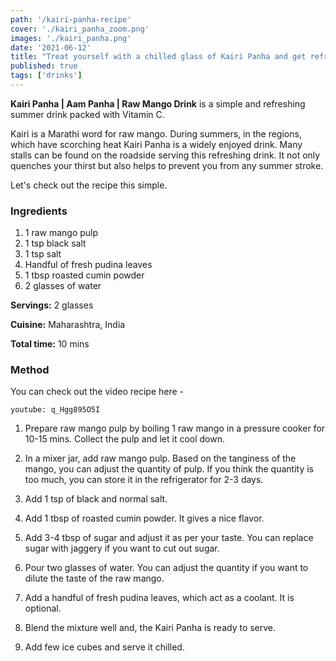 ```yaml
---
path: '/kairi-panha-recipe'
cover: './kairi_panha_zoom.png'
images: './kairi_panha.png'
date: '2021-06-12'
title: "Treat yourself with a chilled glass of Kairi Panha and get refreshed | Aam Panha | Gharwalaswad"
published: true
tags: ['drinks']
---
```


**Kairi Panha | Aam Panha | Raw Mango Drink** is a simple and refreshing summer drink packed
 with Vitamin  C.

 Kairi is a Marathi word for raw mango. During summers, in the regions, which have scorching heat
 Kairi Panha is a widely enjoyed drink.
 Many stalls can be found on the roadside serving this refreshing drink.
 It not only quenches your thirst but also helps to prevent you from any summer stroke.

Let's check out the recipe this simple.

### Ingredients

  1. 1 raw mango pulp
  2. 1 tsp black salt
  3. 1 tsp salt
  4. Handful of fresh pudina leaves
  5. 1 tbsp roasted cumin powder
  6. 2 glasses of water

**Servings:** 2 glasses

**Cuisine:** Maharashtra, India

**Total time:** 10 mins

### Method

You can check out the video recipe here -

`youtube: q_Hgg895O5I`

1. Prepare raw mango pulp by boiling 1 raw mango in a pressure cooker for 10-15 mins.
   Collect the pulp and let it cool down.

2. In a mixer jar, add raw mango pulp.
   Based on the tanginess of the mango, you can adjust the quantity of pulp.
   If you think the quantity is too much, you can store it in the refrigerator for 2-3 days.

3. Add 1 tsp of black and normal salt.

4. Add 1 tbsp of roasted cumin powder. It gives a nice flavor.

5. Add 3-4 tbsp of sugar and adjust it as per your taste. 
   You can replace sugar with jaggery if you want to cut out sugar.

6. Pour two glasses of water. You can adjust the quantity if you want to dilute the taste of the raw mango.

7. Add a handful of fresh pudina leaves, which act as a coolant. It is optional.

8. Blend the mixture well and, the Kairi Panha is ready to serve.

9. Add few ice cubes and serve it chilled.
